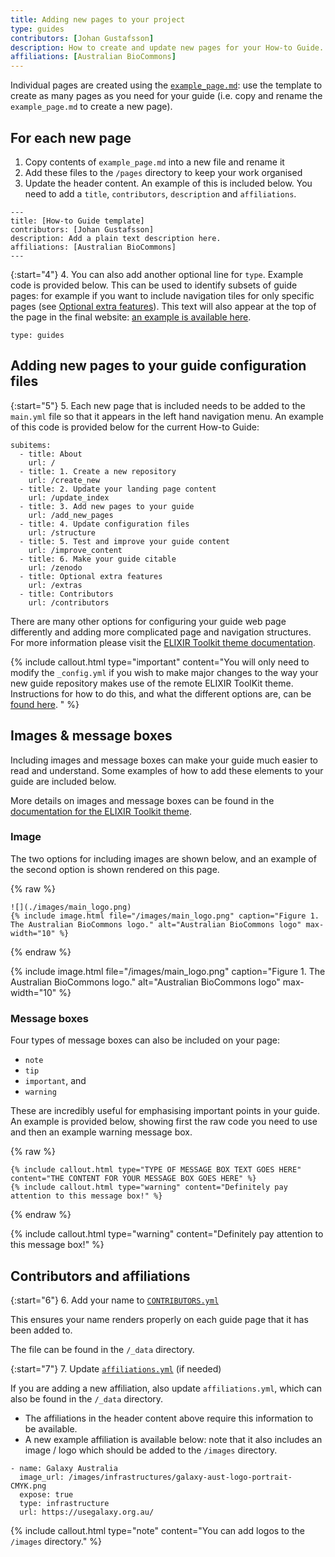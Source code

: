 ```yaml
---
title: Adding new pages to your project
type: guides
contributors: [Johan Gustafsson]
description: How to create and update new pages for your How-to Guide.
affiliations: [Australian BioCommons]
---
```



Individual pages are created using the [`example_page.md`](https://github.com/AustralianBioCommons/guide-template/blob/ef31713ddb011e3fed11ad36aacd993761f9d771/pages/example_page.md): use the template to create as many pages as you need for your guide (i.e. copy and rename the `example_page.md` to create a new page).

## For each new page

1. Copy contents of `example_page.md` into a new file and rename it
2. Add these files to the `/pages` directory to keep your work organised
3. Update the header content. An example of this is included below. You need to add a `title`, `contributors`, `description` and `affiliations`.

```
---
title: [How-to Guide template]
contributors: [Johan Gustafsson]
description: Add a plain text description here.
affiliations: [Australian BioCommons]
---   
```

{:start="4"}
4. You can also add another optional line for `type`. Example code is provided below. This can be used to identify subsets of guide pages: for example if you want to include navigation tiles for only specific pages (see [Optional extra features](extras.md)). This text will also appear at the top of the page in the final website: [an example is available here](https://australianbiocommons.github.io/how-to-guide-template/add_new_pages). 

```
type: guides
```

## Adding new pages to your guide configuration files

{:start="5"}
5. Each new page that is included needs to be added to the `main.yml` file so that it appears in the left hand navigation menu. An example of this code is provided below for the current How-to Guide:

```
subitems:
  - title: About
    url: /
  - title: 1. Create a new repository
    url: /create_new
  - title: 2. Update your landing page content
    url: /update_index
  - title: 3. Add new pages to your guide
    url: /add_new_pages
  - title: 4. Update configuration files
    url: /structure
  - title: 5. Test and improve your guide content
    url: /improve_content
  - title: 6. Make your guide citable
    url: /zenodo
  - title: Optional extra features
    url: /extras
  - title: Contributors
    url: /contributors
```

There are many other options for configuring your guide web page differently and adding more complicated page and navigation structures. For more information please visit the [ELIXIR Toolkit theme documentation](https://elixir-belgium.github.io/elixir-toolkit-theme/).

{% include callout.html type="important" content="You will only need to modify the `_config.yml` if you wish to make major changes to the way your new guide repository makes use of the remote ELIXIR ToolKit theme. Instructions for how to do this, and what the different options are, can be [found here](https://elixir-belgium.github.io/elixir-toolkit-theme/configuring_theme). " %}


## Images & message boxes

Including images and message boxes can make your guide much easier to read and understand. Some examples of how to add these elements to your guide are included below.

More details on images and message boxes can be found in the [documentation for the ELIXIR Toolkit theme](https://elixir-belgium.github.io/elixir-toolkit-theme/markdown_cheat_sheet#message-boxes).


### Image

The two options for including images are shown below, and an example of the second option is shown rendered on this page.

{% raw %}
```
![](./images/main_logo.png)
{% include image.html file="/images/main_logo.png" caption="Figure 1. The Australian BioCommons logo." alt="Australian BioCommons logo" max-width="10" %}
```
{% endraw %}

{% include image.html file="/images/main_logo.png" caption="Figure 1. The Australian BioCommons logo." alt="Australian BioCommons logo" max-width="10" %}


### Message boxes

Four types of message boxes can also be included on your page: 
- `note`
- `tip`
- `important`, and
- `warning`

These are incredibly useful for emphasising important points in your guide.
An example is provided below, showing first the raw code you need to use and then an example warning message box.

{% raw %}
```
{% include callout.html type="TYPE OF MESSAGE BOX TEXT GOES HERE" content="THE CONTENT FOR YOUR MESSAGE BOX GOES HERE" %}
{% include callout.html type="warning" content="Definitely pay attention to this message box!" %}
```
{% endraw %}

{% include callout.html type="warning" content="Definitely pay attention to this message box!" %}


## Contributors and affiliations

{:start="6"}
6. Add your name to [`CONTRIBUTORS.yml`](https://github.com/AustralianBioCommons/guide-template/blob/ef31713ddb011e3fed11ad36aacd993761f9d771/_data/CONTRIBUTORS.yml)

This ensures your name renders properly on each guide page that it has been added to. 

The file can be found in the `/_data` directory.

{:start="7"}
7. Update [`affiliations.yml`](https://github.com/AustralianBioCommons/guide-template/blob/ef31713ddb011e3fed11ad36aacd993761f9d771/_data/affiliations.yml) (if needed)

If you are adding a new affiliation, also update `affiliations.yml`, which can also be found in the `/_data` directory. 
   - The affiliations in the header content above require this information to be available. 
   - A new example affiliation is available below: note that it also includes an image / logo which should be added to the `/images` directory.

```
- name: Galaxy Australia
  image_url: /images/infrastructures/galaxy-aust-logo-portrait-CMYK.png
  expose: true
  type: infrastructure
  url: https://usegalaxy.org.au/
```

{% include callout.html type="note" content="You can add logos to the `/images` directory." %}
